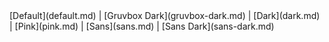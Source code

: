 <div class="pad_to_match_side_nav btn-group" markdown>
[Default](default.md) |
[Gruvbox Dark](gruvbox-dark.md) |
[Dark](dark.md) |
[Pink](pink.md) |
[Sans](sans.md) |
[Sans Dark](sans-dark.md)
</div>
